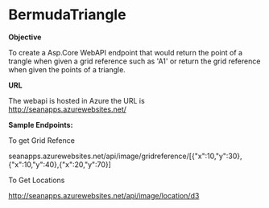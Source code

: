 # BermudaTriangle
**Objective**

To create a Asp.Core WebAPI endpoint that would return the point of a trangle when given a grid reference such as 'A1' or return the grid reference when given the points of a triangle.

**URL**

The webapi is hosted in Azure the URL is http://seanapps.azurewebsites.net/

**Sample Endpoints:**

To get Grid Refence

seanapps.azurewebsites.net/api/image/gridreference/[{"x":10,"y":30},{"x":10,"y":40},{"x":20,"y":70}]

To Get Locations

http://seanapps.azurewebsites.net/api/image/location/d3

